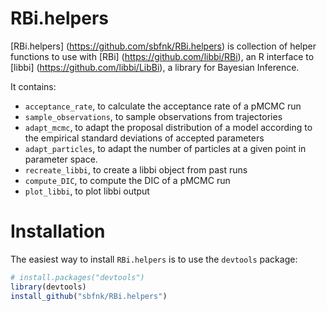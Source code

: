 RBi.helpers
=============

[RBi.helpers] (https://github.com/sbfnk/RBi.helpers) is collection of helper functions to use with [RBi] (https://github.com/libbi/RBi), an R interface to [libbi] (https://github.com/libbi/LibBi), a library for Bayesian Inference.

It contains:
- `acceptance_rate`, to calculate the acceptance rate of a pMCMC run
- `sample_observations`, to sample observations from trajectories
- `adapt_mcmc`, to adapt the proposal distribution of a model according to the empirical standard deviations of accepted parameters
- `adapt_particles`, to adapt the number of particles at a given point in parameter space.
- `recreate_libbi`, to create a libbi object from past runs
- `compute_DIC`, to compute the DIC of a pMCMC run
- `plot_libbi`, to plot libbi output

Installation
=============

The easiest way to install `RBi.helpers` is to use the `devtools` package:

```r
# install.packages("devtools")
library(devtools)
install_github("sbfnk/RBi.helpers")
```
